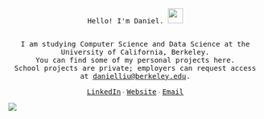 ##

<p align="center"><samp>Hello! I'm Daniel.<samp> <img src="https://github.com/UntrustedAccount/UntrustedAccount/blob/main/assets/wave.gif?raw=true" width="30px"></p>

##

<p align="center"><samp>I am studying Computer Science and Data Science at the University of California, Berkeley.<br>
You can find some of my personal projects here.<br>
School projects are private; employers can request access at <a href="mailto:danielliu@berkeley.edu">danielliu@berkeley.edu</a>.</samp></p>

<p align="center">
  <a href="https://www.linkedin.com/in/daniel-liu-2004/"><samp>LinkedIn</samp></a>
  ∙
  <a href="https://dliu.is-a.dev"><samp>Website</samp></a>
  ∙
  <a href="mailto:danielliu@berkeley.edu"><samp>Email</samp></a>
</p>

![](https://komarev.com/ghpvc/?username=UntrustedAccount&color=262626)
